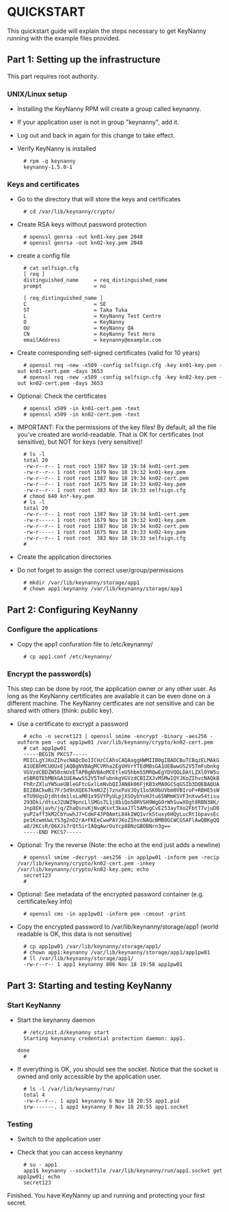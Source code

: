 # QUICKSTART

This quickstart guide will explain the steps necessary to
get KeyNanny running with the example files provided.

## Part 1: Setting up the infrastructure

This part requires root authority.

### UNIX/Linux setup

- Installing the KeyNanny RPM will create a group called keynanny.
- If your application user is not in group "keynanny", add it.
- Log out and back in again for this change to take effect.
- Verify KeyNanny is installed

        # rpm -q keynanny
        keynanny-1.5.0-1


### Keys and certificates

- Go to the directory that will store the keys and certificates

        # cd /var/lib/keynanny/crypto/

- Create RSA keys without password protection

        # openssl genrsa -out kn01-key.pem 2048
        # openssl genrsa -out kn02-key.pem 2048

- create a config file

        # cat selfsign.cfg
        [ req ]
        distinguished_name     = req_distinguished_name
        prompt                 = no
        
        [ req_distinguished_name ]
        C                      = SE
        ST                     = Taka Tuka
        L                      = KeyNanny Test Centre
        O                      = KeyNanny
        OU                     = KeyNanny QA
        CN                     = KeyNanny Test Hero
        emailAddress           = keynanny@example.com

- Create corresponding self-signed certificates (valid for 10 years)

        # openssl req -new -x509 -config selfsign.cfg -key kn01-key.pem -out kn01-cert.pem -days 3653
        # openssl req -new -x509 -config selfsign.cfg -key kn02-key.pem -out kn02-cert.pem -days 3653

- Optional: Check the certificates

        # openssl x509 -in kn01-cert.pem -text
        # openssl x509 -in kn02-cert.pem -text

- IMPORTANT: Fix the permissions of the key files!
  By default, all the file you've created are world-readable.
  That is OK for certificates (not sensitive), but NOT for 
  keys (very sensitive)!

        # ls -l
        total 20
        -rw-r--r-- 1 root root 1387 Nov 18 19:34 kn01-cert.pem
        -rw-r--r-- 1 root root 1679 Nov 18 19:32 kn01-key.pem
        -rw-r--r-- 1 root root 1387 Nov 18 19:34 kn02-cert.pem
        -rw-r--r-- 1 root root 1675 Nov 18 19:33 kn02-key.pem
        -rw-r--r-- 1 root root  383 Nov 18 19:33 selfsign.cfg
        # chmod 640 kn*-key.pem
        # ls -l
        total 20
        -rw-r--r-- 1 root root 1387 Nov 18 19:34 kn01-cert.pem
        -rw-r----- 1 root root 1679 Nov 18 19:32 kn01-key.pem
        -rw-r--r-- 1 root root 1387 Nov 18 19:34 kn02-cert.pem
        -rw-r----- 1 root root 1675 Nov 18 19:33 kn02-key.pem
        -rw-r--r-- 1 root root  383 Nov 18 19:33 selfsign.cfg
        #

- Create the application directories
- Do not forget to assign the correct user/group/permissions

        # mkdir /var/lib/keynanny/storage/app1
        # chown app1:keynanny /var/lib/keynanny/storage/app1

## Part 2: Configuring KeyNanny

### Configure the applications

- Copy the app1 confuration file to /etc/keynanny/

        # cp app1.conf /etc/keynanny/

### Encrypt the password(s)

This step can be done by root, the application owner or any
other user. As long as the KeyNanny certificates are available
it can be even done on a different machine. The KeyNanny 
certficates are not sensitive and can be shared with others
(think: public key).

- Use a certificate to excrypt a password

        # echo -n secret123 | openssl smime -encrypt -binary -aes256 -outform pem -out app1pw01 /var/lib/keynanny/crypto/kn02-cert.pem
        # cat app1pw01
        -----BEGIN PKCS7-----
        MIICLgYJKoZIhvcNAQcDoIICHzCCAhsCAQAxggHWMIIB0gIBADCBuTCBqzELMAkG
        A1UEBhMCU0UxEjAQBgNVBAgMCVRha2EgVHVrYTEdMBsGA1UEBwwUS2V5TmFubnkg
        VGVzdCBDZW50cmUxETAPBgNVBAoMCEtleU5hbm55MRQwEgYDVQQLDAtLZXlOYW5u
        eSBRQTEbMBkGA1UEAwwSS2V5TmFubnkgVGVzdCBIZXJvMSMwIQYJKoZIhvcNAQkB
        FhRrZXluYW5ueUBleGFtcGxlLmNvbQIJAN8k06FjKB3xMA0GCSqGSIb3DQEBAQUA
        BIIBACkwBi7F/5d9nXQE67kmNJZj7znxPaVJOy11oSK0bUVbm0VBIroF+RBHE5sW
        eTU9UqsDjdhtdm1lxLaM01x9SVYPyULpjXSOybYoHJtu65NMmKSVF3nXvwS4tisu
        293Dki/dtsxJ2UWZ9pncLlSMGs7L1j8biQo50RVSH9WgG0rWhSuwXOgt8RBN38K/
        Jnp8EKjavh/jq/ZhaQsnvKjNvqKsxt3kaaJTl5AMugCvE253ayTXo2FbtT7vjuD0
        yuP2aff3kM2CbYuwhJ7+CdmF4JP0AmtL84kIWQ1vrkStuxy6HQyLucRt1bpavsEc
        pe1KzwmUwLYS3g2nD2rA+FKEeCwwPAYJKoZIhvcNAQcBMB0GCWCGSAFlAwQBKgQQ
        a8/2KCsR/Q6XJs7rQt5irIAQqAwrOuYcp8BNzGBOBNrn3g==
        -----END PKCS7-----

- Optional: Try the reverse (Note: the echo at the end just adds a newline)

        # openssl smime -decrypt -aes256 -in app1pw01 -inform pem -recip /var/lib/keynanny/crypto/kn02-cert.pem -inkey /var/lib/keynanny/crypto/kn02-key.pem; echo
        secret123
        #

- Optional: See metadata of the encrypted password container (e.g. certificate/key info)

        # openssl cms -in app1pw01 -inform pem -cmsout -print

- Copy the encrypted password to /var/lib/keynanny/storage/app1 (world 
readable is OK, this data is not sensitive)

        # cp app1pw01 /var/lib/keynanny/storage/app1/
        # chown app1:keynanny /var/lib/keynanny/storage/app1/app1pw01
        # ll /var/lib/keynanny/storage/app1/
        -rw-r--r-- 1 app1 keynanny 806 Nov 18 19:58 app1pw01

## Part 3: Starting and testing KeyNanny

### Start KeyNanny

- Start the keynanny daemon

        # /etc/init.d/keynanny start
        Starting keynanny credential protection daemon: app1.
                                                                                  done
        #

- If everything is OK, you should see the socket. Notice that the
  socket is owned and only accessible by the application user.

        # ls -l /var/lib/keynanny/run/
        total 4
        -rw-r--r--. 1 app1 keynanny 6 Nov 18 20:55 app1.pid
        srw-------. 1 app1 keynanny 0 Nov 18 20:55 app1.socket

### Testing

- Switch to the application user

- Check that you can access keynanny

        # su - app1
        app1$ keynanny --socketfile /var/lib/keynanny/run/app1.socket get app1pw01; echo
        secret123

Finished. You have KeyNanny up and running and protecting your first secret.

